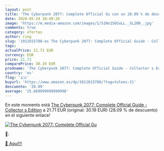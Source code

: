 ```yaml
---
layout: post
title: 'The Cyberpunk 2077: Complete Official Gu con un 28.09 % de descuento'
date: 2020-05-24 10:49:20
image: 'https://m.media-amazon.com/images/I/51Nx1SOCwLL._SL200_.jpg'
comments: true
category: ofertas
author: ring
slug: '1911015788-es The Cyberpunk 2077: Complete Official Guide - Collector s...'
tags: 
actualPrice: 21.71 EUR
currency: EUR
price: 21.71
comparePrice: 30.19 EUR
prodname: 'The Cyberpunk 2077: Complete Official Guide - Collector s Edition'
country: 'es'
flag: '🇪🇸'
buyurl: 'https://www.amazon.es/dp/1911015788/?tag=tolees-21'
descuento: '28.09'
average: '25.669999999999998'
---
```


En este momento está [The Cyberpunk 2077: Complete Official Guide - Collector s Edition](https://www.amazon.es/dp/1911015788/?tag=tolees-21) a 21.71 EUR (original: 30.19 EUR) (28.09 %  de descuento) en el siguiente enlace!

[![The Cyberpunk 2077: Complete Official Gu](https://m.media-amazon.com/images/I/51Nx1SOCwLL._SL200_.jpg)](https://www.amazon.es/dp/1911015788/?tag=tolees-21)

🔎:


[🛒 Aquí!!!](https://www.amazon.es/dp/1911015788/?tag=tolees-21)

